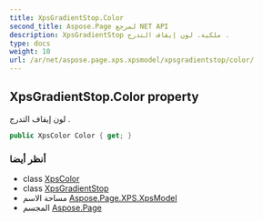 ```yaml
---
title: XpsGradientStop.Color
second_title: Aspose.Page لمرجع NET API
description: XpsGradientStop ملكية. لون إيقاف التدرج .
type: docs
weight: 10
url: /ar/net/aspose.page.xps.xpsmodel/xpsgradientstop/color/
---
```

## XpsGradientStop.Color property

لون إيقاف التدرج .

```csharp
public XpsColor Color { get; }
```

### أنظر أيضا

* class [XpsColor](../../xpscolor/)
* class [XpsGradientStop](../)
* مساحة الاسم [Aspose.Page.XPS.XpsModel](../../xpsgradientstop/)
* المجسم [Aspose.Page](../../../)


